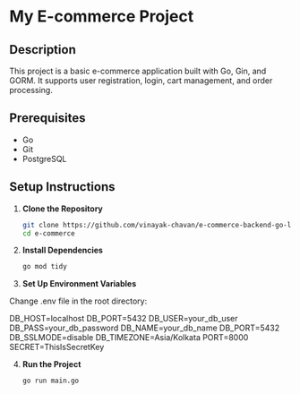 # My E-commerce Project

## Description

This project is a basic e-commerce application built with Go, Gin, and GORM. It supports user registration, login, cart management, and order processing.

## Prerequisites

- Go
- Git
- PostgreSQL

## Setup Instructions

1. **Clone the Repository**

   ```sh
   git clone https://github.com/vinayak-chavan/e-commerce-backend-go-lang-
   cd e-commerce
   ```
2. **Install Dependencies**

   ```sh
   go mod tidy
   ```

3. **Set Up Environment Variables**

Change .env file in the root directory:

DB_HOST=localhost
DB_PORT=5432
DB_USER=your_db_user
DB_PASS=your_db_password
DB_NAME=your_db_name
DB_PORT=5432
DB_SSLMODE=disable
DB_TIMEZONE=Asia/Kolkata
PORT=8000
SECRET=ThisIsSecretKey

4. **Run the Project**

   ```sh
   go run main.go
   ```
